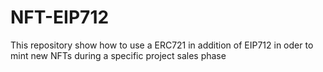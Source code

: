 # NFT-EIP712
This repository show how to use a ERC721 in addition of EIP712 in oder to mint new NFTs during a specific project sales phase
